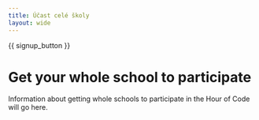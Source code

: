 ```yaml
---
title: Účast celé školy
layout: wide
---
```


{{ signup_button }}

# Get your whole school to participate

Information about getting whole schools to participate in the Hour of Code will go here.